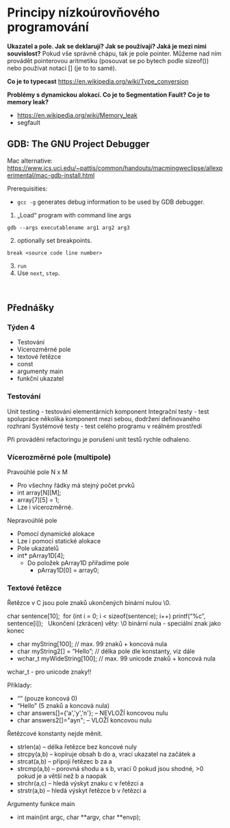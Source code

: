 # Principy nízkoúrovňového programování


**Ukazatel a pole. Jak se deklarují? Jak se používají? Jaká je mezi nimi souvislost?**
Pokud vše správně chápu, tak je pole pointer. Můžeme nad ním provádět pointerovou aritmetiku (posouvat se po bytech podle sizeof()) nebo používat notaci [] (je to to samé).

**Co je to typecast**
https://en.wikipedia.org/wiki/Type_conversion

**Problémy s dynamickou alokací. Co je to Segmentation Fault? Co je to memory leak?**
- https://en.wikipedia.org/wiki/Memory_leak
- segfault


## GDB: The GNU Project Debugger

Mac alternative:
https://www.ics.uci.edu/~pattis/common/handouts/macmingweclipse/allexperimental/mac-gdb-install.html

Prerequisities:
- `gcc -g` generates debug information to be used by GDB debugger. 

1. „Load“ program with command line args
```
gdb --args executablename arg1 arg2 arg3
```
2. optionally set breakpoints.
```
break <source code line number>
```

3. `run`
4. Use `next`, `step`.

<br />

## Přednášky


### Týden 4


* Testování
* Vícerozměrné pole
* textové řetězce
* const
* argumenty main
* funkční ukazatel

### Testování
Unit testing - testování elementárních komponent
Integrační testy - test spolupráce několika komponent mezi sebou, dodržení definovaného rozhraní
Systémové testy - test celého programu v reálném prostředí

Při provádění refactoringu je porušení unit testů rychle odhaleno. 

### Vícerozměrné pole (multipole)

Pravoúhlé pole N x M
- Pro všechny řádky má stejný počet prvků
- int array[N][M];
- array[7][5] = 1; 
- Lze i vícerozměrné.

Nepravoúhlé pole
- Pomocí dynamické alokace
- Lze i pomocí statické alokace
- Pole ukazatelů
- int* pArray1D[4]; 
    - Do položek pArray1D přiřadíme pole
        - pArray1D[0] = array0;

### Textové řetězce
Řetězce v C jsou pole znaků ukončených binární nulou \0.

char sentence[10];  for (int i = 0; i < sizeof(sentence); i++) printf(“%c”, sentence[i]);  
Ukončení (zkrácen) věty: 	\0 binární nula - speciální znak jako konec 
* char myString[100]; // max. 99 znaků + koncová nula 
* char myString2[] = “Hello”; // délka pole dle konstanty, viz dále
* wchar_t myWideString[100]; // max. 99 unicode znaků + koncová nula

wchar_t - pro unicode znaky!!

Příklady:
- “” (pouze koncová 0)
- “Hello” (5 znaků a koncová nula) 
- char answers[]={'a','y','n'}; – NEVLOŽÍ koncovou nulu
- char answers2[]="ayn";  – VLOŽÍ koncovou nulu

Řetězcové konstanty nejde měnit.
* strlen(a) – délka řetězce bez koncové nuly
* strcpy(a,b) – kopíruje obsah b do a, vrací ukazatel na začátek a
* strcat(a,b) – připojí řetězec b za a
* strcmp(a,b) – porovná shodu a s b, vrací 0 pokud jsou shodné, >0 pokud je a větší než b a naopak
* strchr(a,c) – hledá výskyt znaku c v řetězci a
* strstr(a,b) – hledá výskyt řetězce b v řetězci a


Argumenty funkce main
* int main(int argc, char **argv, char **envp); 
